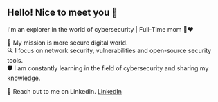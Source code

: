 ##  Hello! Nice to meet you 👋

I'm an explorer in the world of cybersecurity | Full-Time mom 👶❤

🎯 My mission is more secure digital world.      
🔍 I focus on network security, vulnerabilities and open-source security tools.    
🛡️ I am constantly learning in the field of cybersecurity and sharing my knowledge.    

🤝 Reach out to me on LinkedIn. [LinkedIn](www.linkedin.com/in/elifsokel)
